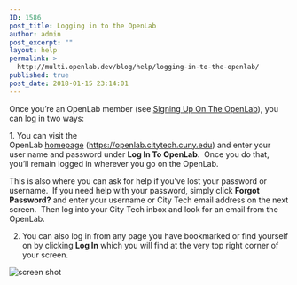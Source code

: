 ```yaml
---
ID: 1586
post_title: Logging in to the OpenLab
author: admin
post_excerpt: ""
layout: help
permalink: >
  http://multi.openlab.dev/blog/help/logging-in-to-the-openlab/
published: true
post_date: 2018-01-15 23:14:01
---
```

Once you’re an OpenLab member (see <a href="https://openlab.citytech.cuny.edu/blog/help/signing-up-on-the-openlab/ ‎">Signing Up On The OpenLab</a>), you can log in two ways:

<strong>
</strong>1. You can visit the OpenLab <a href="https://openlab.citytech.cuny.edu/">homepage</a> (<a href="https://openlab.citytech.cuny.edu">https://openlab.citytech.cuny.edu</a>) and enter your user name and password under <strong>Log In To OpenLab</strong>.  Once you do that, you’ll remain logged in wherever you go on the OpenLab.

This is also where you can ask for help if you’ve lost your password or username.  If you need help with your password, simply click <strong>Forgot Password?</strong> and enter your username or City Tech email address on the next screen.  Then log into your City Tech inbox and look for an email from the OpenLab.

2. You can also log in from any page you have bookmarked or find yourself on by clicking <strong>Log In</strong> which you will find at the very top right corner of your screen.

<img class="alignnone wp-image-36133 size-full" src="https://openlab.citytech.cuny.edu/wp-content/uploads/2012/08/logging_In_1_v2.png" sizes="(max-width: 1200px) 100vw, 1200px" srcset="https://openlab.citytech.cuny.edu/wp-content/uploads/2012/08/logging_In_1_v2.png 1200w, https://openlab.citytech.cuny.edu/wp-content/uploads/2012/08/logging_In_1_v2-300x96.png 300w, https://openlab.citytech.cuny.edu/wp-content/uploads/2012/08/logging_In_1_v2-1024x327.png 1024w, https://openlab.citytech.cuny.edu/wp-content/uploads/2012/08/logging_In_1_v2-32x10.png 32w" alt="screen shot" />